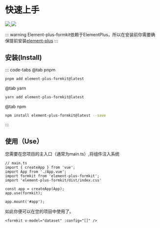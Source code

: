 # 快速上手
<p>
  <a href="https://www.npmjs.com/package/element-plus-formkit">
    <img src="https://img.shields.io/npm/v/element-plus-formkit" />
  </a>
  <a href="https://github.com/wxsub/element-plus-formkit">
    <img src="https://img.shields.io/npm/l/element-plus-formkit" />
  </a>
</p>

::: warning
Element-plus-formkit依赖于ElementPlus，所以在安装前你需要确保提前安装[element-plus](https://element-plus.org/zh-CN/guide/installation.html)
:::

## 安装(Install)

::: code-tabs
@tab pnpm
``` bash
pnpm add element-plus-formkit@latest
```

@tab yarn
``` bash
yarn add element-plus-formkit@latest
```

@tab npm
``` bash
npm install element-plus-formkit@latest --save
```
:::

## 使用（Use）
您需要在您项目的主入口（通常为main.ts）,将组件注入系统
``` ts{4,5,8}
// main.ts
import { createApp } from 'vue';
import App from './App.vue';
import formkit from 'element-plus-formkit';
import 'element-plus-formkit/dist/index.css'

const app = createApp(App);
app.use(formkit);

app.mount('#app');
```
如此你便可以在您的项目中使用了。

```vue
<formkit v-model="dataset" :config="[]" />
```